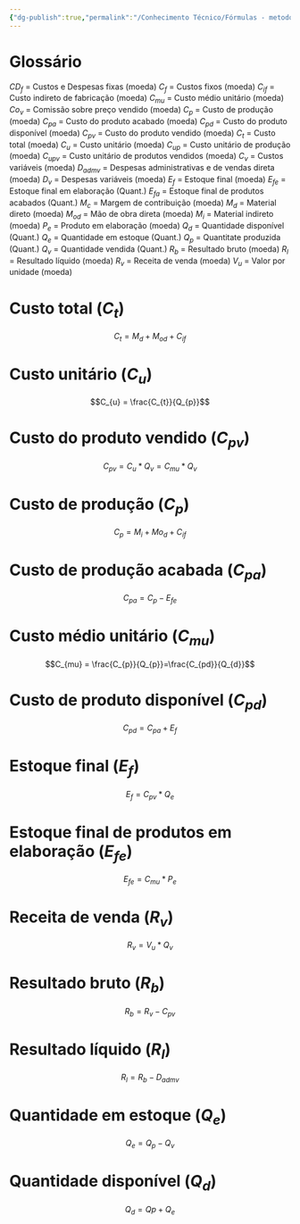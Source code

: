 ```yaml
---
{"dg-publish":true,"permalink":"/Conhecimento Técnico/Fórmulas - metodologia de custeio - absorsão/","created":"","updated":""}
---
```



<div class="transclusion internal-embed is-loaded"><div class="markdown-embed">



# Glossário
$CD_{f}$ = Custos e Despesas fixas (moeda)
$C_{f}$ = Custos fixos (moeda)
$C_{if}$ = Custo indireto de fabricação (moeda)
$C_{mu}$ = Custo médio unitário (moeda)
$Co_{v}$ = Comissão sobre preço vendido (moeda)
$C_{p}$ = Custo de produção (moeda)
$C_{pa}$ = Custo do produto acabado (moeda)
$C_{pd}$ = Custo do produto disponível (moeda)
$C_{pv}$ = Custo do produto vendido (moeda)
$C_t$ = Custo total (moeda)
$C_u$ = Custo unitário (moeda)
$C_{up}$ = Custo unitário de produção (moeda)
$C_{upv}$ = Custo unitário de produtos vendidos (moeda)
$C_{v}$ = Custos variáveis (moeda)
$D_{admv}$ = Despesas administrativas e de vendas direta (moeda)
$D_{v}$ = Despesas variáveis (moeda)
$E_{f}$ = Estoque final (moeda)
$E_{fe}$ = Estoque final em elaboração (Quant.)
$E_{fa}$ = Estoque final de produtos acabados  (Quant.)
$M_{c}$ = Margem de contribuição (moeda)
$M_{d}$ = Material direto  (moeda)
$M_{od}$ = Mão de obra direta  (moeda)
$M_{i}$ = Material indireto (moeda)
$P_{e}$ = Produto em elaboração (moeda)
$Q_{d}$ = Quantidade disponível (Quant.)
$Q_{e}$ = Quantidade em estoque (Quant.)
$Q_{p}$ = Quantitate produzida (Quant.)
$Q_{v}$ = Quantidade vendida (Quant.)
$R_b$ = Resultado bruto (moeda)
$R_l$ = Resultado líquido (moeda)
$R_v$ = Receita de venda (moeda)
$V_{u}$ = Valor por unidade (moeda)


</div></div>

# Custo total ($C_t$)
$$C_{t} = M_{d} + M_{od} + C_{if}$$

# Custo unitário ($C_u$)
$$C_{u} = \frac{C_{t}}{Q_{p}}$$

# Custo do produto vendido ($C_{pv}$)
$$C_{pv} = C_{u} * Q_{v}=C_{mu}*Q_{v}$$

# Custo de produção ($C_{p}$)
$$C_{p} = M_{i} + Mo_{d} + C_{if}$$

# Custo de produção acabada ($C_{pa}$)
$$C_{pa} = C_{p} - E_{fe}$$

# Custo médio unitário ($C_{mu}$)
$$C_{mu} = \frac{C_{p}}{Q_{p}}=\frac{C_{pd}}{Q_{d}}$$

# Custo de produto disponível ($C_{pd}$)
$$C_{pd}=C_{pa}+E_{f}$$

# Estoque final ($E_{f}$) 
$$E_{f} = C_{pv}*Q_{e}$$

# Estoque final de produtos em elaboração ($E_{fe}$)
$$E_{fe} = C_{mu}*P_{e}$$

# Receita de venda ($R_{v}$)
$$R_{v} = V_{u}*Q_{v}$$

# Resultado bruto ($R_{b}$)
$$R_{b} = R_{v}-C_{pv}$$

# Resultado líquido ($R_{l}$)
$$R_{l} = R_{b} - D_{admv}$$

# Quantidade em estoque ($Q_{e}$)
$$Q_{e} = Q_{p}-Q_{v}$$

# Quantidade disponível ($Q_{d}$)
$$Q_{d} = Qp + Q_{e}$$

